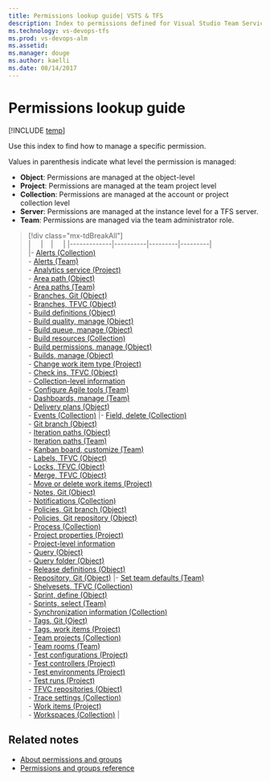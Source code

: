```yaml
---
title: Permissions lookup guide| VSTS & TFS  
description: Index to permissions defined for Visual Studio Team Services (VSTS) and Team Foundation Server   
ms.technology: vs-devops-tfs
ms.prod: vs-devops-alm
ms.assetid:  
ms.manager: douge
ms.author: kaelli
ms.date: 08/14/2017
---
```


# Permissions lookup guide

[!INCLUDE [temp](../_shared/version-vsts-tfs-all-versions.md)]

Use this index to find how to manage a specific permission. 
  
Values in parenthesis indicate what level the permission is managed:

- **Object**: Permissions are managed at the object-level    
- **Project**: Permissions are managed at the team project level
- **Collection**: Permissions are managed at the account or project collection level  
- **Server**: Permissions are managed at the instance level for a TFS server.   
- **Team**: Permissions are managed via the team administrator role.   

> [!div class="mx-tdBreakAll"]  
> |  &nbsp;&nbsp;&nbsp; | &nbsp;&nbsp;&nbsp;| &nbsp;&nbsp;&nbsp; | 
> |-------------|----------|---------|---------|    
> |- [Alerts (Collection)](../tfs-server/command-line/tfssecurity-cmd.md#collection-level-permissions)<br/>- [Alerts (Team)](../work/scale/team-administrator-permissions.md)<br/>-  [Analytics service (Project)](../report/analytics/analytics-security.md)<br/>- [Area path (Object)](../work/how-to/set-permissions-access-work-tracking.md)<br/>- [Area paths (Team)](../work/scale/team-administrator-permissions.md)<br/>- [Branches, Git  (Object)](../git/branch-permissions.md)<br/>- [Branches, TFVC (Object)](set-git-tfvc-repository-permissions.md)<br/>- [Build definitions (Object)](set-build-release-permissions.md)<br/>- [Build quality, manage (Object)](set-build-release-permissions.md)<br/>- [Build queue, manage (Object)](set-build-release-permissions.md)<br/>- [Build resources (Collection)](set-build-release-permissions.md)<br/>- [Build permissions, manage (Object)](set-build-release-permissions.md)<br/>- [Builds, manage (Object)](set-build-release-permissions.md)<br/>- [Change work item type (Project)](set-project-collection-level-permissions.md)<br/>- [Check ins, TFVC (Object)](set-git-tfvc-repository-permissions.md)<br/>- [Collection-level information](set-project-collection-level-permissions.md)<br/>- [Configure Agile tools (Team)](../work/scale/team-administrator-permissions.md)<br/>- [Dashboards, manage (Team)](../work/scale/team-administrator-permissions.md)<br/>- [Delivery plans (Object)](../work/scale/review-team-plans.md#plan-permissions)<br/>- [Events (Collection)](set-project-collection-level-permissions.md) |- [Field, delete (Collection)](set-project-collection-level-permissions.md)<br/>- [Git branch (Object)](../git/branch-permissions.md)<br/>- [Iteration paths (Object)](../work/how-to/set-permissions-access-work-tracking.md)<br/>- [Iteration paths (Team)](../work/scale/team-administrator-permissions.md)<br/>- [Kanban board, customize (Team)](../work/scale/team-administrator-permissions.md)<br/>- [Labels, TFVC (Object)](set-git-tfvc-repository-permissions.md)<br/>- [Locks, TFVC (Object)](set-git-tfvc-repository-permissions.md)<br/>- [Merge, TFVC (Object)](set-git-tfvc-repository-permissions.md)<br/>- [Move or delete work items (Project)](set-project-collection-level-permissions.md)<br/>- [Notes, Git (Object)](../git/branch-permissions.md)<br/>-  [Notifications (Collection)](../tfs-server/command-line/tfssecurity-cmd.md#collection-level-permissions)<br/>- [Policies, Git branch (Object)](../git/branch-permissions.md)<br/>- [Policies, Git repository (Object)](set-git-tfvc-repository-permissions.md)<br/>-  [Process (Collection)](../work/process/manage-process.md#process-permissions)<br/>-  [Project properties (Project)](set-project-collection-level-permissions.md)<br/>- [Project-level information](set-project-collection-level-permissions.md)<br/>- [Query (Object)](../work/track/set-query-permissions.md)<br/>- [Query folder (Object)](../work/track/set-query-permissions.md)<br/>- [Release definitions (Object)](set-build-release-permissions.md)<br/>- [Repository, Git (Object)](set-git-tfvc-repository-permissions.md) |- [Set team defaults (Team)](../work/scale/team-administrator-permissions.md)<br/>- [Shelvesets, TFVC (Collection)](set-project-collection-level-permissions.md)<br/>- [Sprint, define (Object)](../work/how-to/set-permissions-access-work-tracking.md)<br/>- [Sprints, select (Team)](../work/scale/team-administrator-permissions.md)<br/>- [Synchronization information (Collection)](set-project-collection-level-permissions.md)<br/>- [Tags, Git (Oject)](../git/branch-permissions.md)<br/>- [Tags, work items (Project)](../work/how-to/set-permissions-access-work-tracking.md)<br/>-  [Team projects (Collection)](set-project-collection-level-permissions.md)<br/>- [Team rooms (Team)](../work/scale/team-administrator-permissions.md)<br/>- [Test configurations (Project)](set-project-collection-level-permissions.md)<br/>- [Test controllers (Project)](set-project-collection-level-permissions.md)<br/>- [Test environments (Project)](set-project-collection-level-permissions.md)<br/>- [Test runs  (Project)](set-project-collection-level-permissions.md)<br/>- [TFVC repositories (Object)](set-git-tfvc-repository-permissions.md)<br/>- [Trace settings (Collection)](set-project-collection-level-permissions.md)<br/>- [Work items (Project)](../work/how-to/set-permissions-access-work-tracking.md)<br/>- [Workspaces  (Collection)](set-project-collection-level-permissions.md) | 



## Related notes
- [About permissions and groups](about-permissions.md)
- [Permissions and groups reference](permissions.md) 
